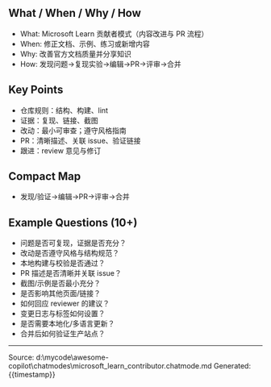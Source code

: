 ## What / When / Why / How

- What: Microsoft Learn 贡献者模式（内容改进与 PR 流程）
- When: 修正文档、示例、练习或新增内容
- Why: 改善官方文档质量并分享知识
- How: 发现问题→复现实验→编辑→PR→评审→合并

## Key Points

- 仓库规则：结构、构建、lint
- 证据：复现、链接、截图
- 改动：最小可审查；遵守风格指南
- PR：清晰描述、关联 issue、验证链接
- 跟进：review 意见与修订

## Compact Map

- 发现/验证→编辑→PR→评审→合并

## Example Questions (10+)

- 问题是否可复现，证据是否充分？
- 改动是否遵守风格与结构规范？
- 本地构建与校验是否通过？
- PR 描述是否清晰并关联 issue？
- 截图/示例是否最小充分？
- 是否影响其他页面/链接？
- 如何回应 reviewer 的建议？
- 变更日志与标签如何设置？
- 是否需要本地化/多语言更新？
- 合并后如何验证生产站点？

---
Source: d:\mycode\awesome-copilot\chatmodes\microsoft_learn_contributor.chatmode.md
Generated: {{timestamp}}
